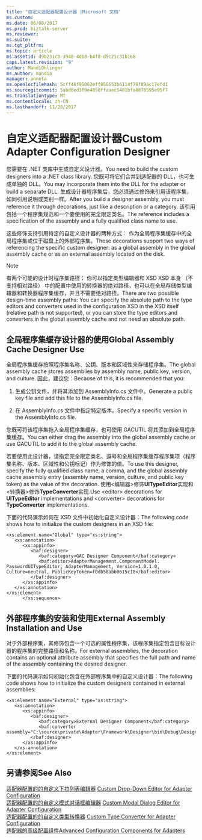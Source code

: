 ```yaml
---
title: "自定义适配器配置设计器 |Microsoft 文档"
ms.custom: 
ms.date: 06/08/2017
ms.prod: biztalk-server
ms.reviewer: 
ms.suite: 
ms.tgt_pltfrm: 
ms.topic: article
ms.assetid: d9b231c3-3948-4db8-b4f0-d9c21c31b168
caps.latest.revision: "9"
author: MandiOhlinger
ms.author: mandia
manager: anneta
ms.openlocfilehash: 5cff46f95062eff856653b6114f76f89ac17efd1
ms.sourcegitcommit: 5abd0ed3f9e4858ffaaec5481bfa8878595e95f7
ms.translationtype: MT
ms.contentlocale: zh-CN
ms.lasthandoff: 11/28/2017
---
```

# <a name="custom-adapter-configuration-designer"></a><span data-ttu-id="7530e-102">自定义适配器配置设计器</span><span class="sxs-lookup"><span data-stu-id="7530e-102">Custom Adapter Configuration Designer</span></span>
<span data-ttu-id="7530e-103">您需要在 .NET 类库中生成自定义设计器。</span><span class="sxs-lookup"><span data-stu-id="7530e-103">You need to build the custom designers into a .NET class library.</span></span> <span data-ttu-id="7530e-104">您既可将它们合并到适配器的 DLL，也可生成单独的 DLL。</span><span class="sxs-lookup"><span data-stu-id="7530e-104">You may incorporate them into the DLL for the adapter or build a separate DLL.</span></span> <span data-ttu-id="7530e-105">生成设计器程序集后，您必须通过修饰来引用该程序集，如同引用说明或类别一样。</span><span class="sxs-lookup"><span data-stu-id="7530e-105">After you build a designer assembly, you must reference it through decorations, just like a description or a category.</span></span> <span data-ttu-id="7530e-106">该引用包括一个程序集规范和一个要使用的完全限定类名。</span><span class="sxs-lookup"><span data-stu-id="7530e-106">The reference includes a specification of the assembly and a fully qualified class name to use.</span></span>  
  
 <span data-ttu-id="7530e-107">这些修饰支持引用特定的自定义设计器的两种方式： 作为全局程序集缓存中的全局程序集或位于磁盘上的外部程序集。</span><span class="sxs-lookup"><span data-stu-id="7530e-107">These decorations support two ways of referencing the specific custom designer: as a global assembly in the global assembly cache or as an external assembly located on the disk.</span></span>  
  
> [!NOTE]
>  <span data-ttu-id="7530e-108">有两个可能的设计时程序集路径： 你可以指定类型编辑器和 XSD XSD 本身 （不支持相对路径） 中的配置中使用的转换器的绝对路径，也可以在全局存储类型编辑器和转换器程序集缓存，并且不需要绝对路径。</span><span class="sxs-lookup"><span data-stu-id="7530e-108">There are two possible design-time assembly paths: You can specify the absolute path to the type editors and converters used in the configuration XSD in the XSD itself (relative path is not supported), or you can store the type editors and converters in the global assembly cache and not need an absolute path.</span></span>  
  
## <a name="global-assembly-cache-designer-use"></a><span data-ttu-id="7530e-109">全局程序集缓存设计器的使用</span><span class="sxs-lookup"><span data-stu-id="7530e-109">Global Assembly Cache Designer Use</span></span>  
 <span data-ttu-id="7530e-110">全局程序集缓存按照程序集名称、公钥、版本和区域性来存储程序集。</span><span class="sxs-lookup"><span data-stu-id="7530e-110">The global assembly cache stores assemblies by assembly name, public key, version, and culture.</span></span> <span data-ttu-id="7530e-111">因此，建议您：</span><span class="sxs-lookup"><span data-stu-id="7530e-111">Because of this, it is recommended that you:</span></span>  
  
1.  <span data-ttu-id="7530e-112">生成公钥文件，并将其添加到 AssemblyInfo.cs 文件中。</span><span class="sxs-lookup"><span data-stu-id="7530e-112">Generate a public key file and add this file to the AssemblyInfo.cs file.</span></span>  
  
2.  <span data-ttu-id="7530e-113">在 AssemblyInfo.cs 文件中指定特定版本。</span><span class="sxs-lookup"><span data-stu-id="7530e-113">Specify a specific version in the AssemblyInfo.cs file.</span></span>  
  
 <span data-ttu-id="7530e-114">您既可将该程序集拖入全局程序集缓存，也可使用 GACUTIL 将其添加到全局程序集缓存。</span><span class="sxs-lookup"><span data-stu-id="7530e-114">You can either drag the assembly into the global assembly cache or use GACUTIL to add it to the global assembly cache.</span></span>  
  
 <span data-ttu-id="7530e-115">若要使用此设计器，请指定完全限定类名、逗号和全局程序集缓存程序集项（程序集名称、版本、区域性和公钥标记）作为修饰的值。</span><span class="sxs-lookup"><span data-stu-id="7530e-115">To use this designer, specify the fully qualified class name, a comma, and the global assembly cache assembly entry (assembly name, version, culture, and public key token) as the value of the decoration.</span></span> <span data-ttu-id="7530e-116">使用\<编辑器\>修饰**UITypeEditor**实现和\<转换器\>修饰**TypeConverter**实现.</span><span class="sxs-lookup"><span data-stu-id="7530e-116">Use \<editor\> decorations for **UITypeEditor** implementations and \<converter\> decorations for **TypeConverter** implementations.</span></span>  
  
 <span data-ttu-id="7530e-117">下面的代码演示如何在 XSD 文件中初始化自定义设计器：</span><span class="sxs-lookup"><span data-stu-id="7530e-117">The following code shows how to initialize the custom designers in an XSD file:</span></span>  
  
```  
<xs:element name="Global" type="xs:string">  
   <xs:annotation>  
      <xs:appinfo>  
         <baf:designer>  
            <baf:category>GAC Designer Component</baf:category>  
            <baf:editor>AdapterManagement.ComponentModel. PasswordUITypeEditor, AdapterManagement, Version=1.0.1.0, Culture=neutral, PublicKeyToken=f0db50abb0615c18</baf:editor>  
         </baf:designer>  
      </xs:appinfo>  
   </xs:annotation>  
</xs:element>  
      </xs:sequence>  
```  
  
## <a name="external-assembly-installation-and-use"></a><span data-ttu-id="7530e-118">外部程序集的安装和使用</span><span class="sxs-lookup"><span data-stu-id="7530e-118">External Assembly Installation and Use</span></span>  
 <span data-ttu-id="7530e-119">对于外部程序集，其修饰包含一个可选的属性程序集，该程序集指定包含目标设计器的程序集的完整路径和名称。</span><span class="sxs-lookup"><span data-stu-id="7530e-119">For external assemblies, the decoration contains an optional attribute assembly that specifies the full path and name of the assembly containing the desired designer.</span></span>  
  
 <span data-ttu-id="7530e-120">下面的代码演示如何初始化包含在外部程序集中的自定义设计器：</span><span class="sxs-lookup"><span data-stu-id="7530e-120">The following code shows how to initialize the custom designers contained in external assemblies:</span></span>  
  
```  
<xs:element name="External" type="xs:string">  
   <xs:annotation>  
      <xs:appinfo>  
         <baf:designer>  
            <baf:category>External Designer Component</baf:category>  
            <baf:converter assembly="C:\source\private\Adapter\Framework\Designer\bin\Debug\Designer.External.dll">Designer.External.DesignerTypeConverter</baf:converter>  
         </baf:designer>  
      </xs:appinfo>  
   </xs:annotation>  
</xs:element>  
```  
  
## <a name="see-also"></a><span data-ttu-id="7530e-121">另请参阅</span><span class="sxs-lookup"><span data-stu-id="7530e-121">See Also</span></span>  
 <span data-ttu-id="7530e-122">[适配器配置的的自定义下拉列表编辑器](../core/custom-drop-down-editor-for-adapter-configuration.md) </span><span class="sxs-lookup"><span data-stu-id="7530e-122">[Custom Drop-Down Editor for Adapter Configuration](../core/custom-drop-down-editor-for-adapter-configuration.md) </span></span>  
 <span data-ttu-id="7530e-123">[适配器配置的的自定义模式对话框编辑器](../core/custom-modal-dialog-editor-for-adapter-configuration.md) </span><span class="sxs-lookup"><span data-stu-id="7530e-123">[Custom Modal Dialog Editor for Adapter Configuration](../core/custom-modal-dialog-editor-for-adapter-configuration.md) </span></span>  
 <span data-ttu-id="7530e-124">[适配器配置的的自定义类型转换器](../core/custom-type-converter-for-adapter-configuration.md) </span><span class="sxs-lookup"><span data-stu-id="7530e-124">[Custom Type Converter for Adapter Configuration](../core/custom-type-converter-for-adapter-configuration.md) </span></span>  
 [<span data-ttu-id="7530e-125">适配器的高级配置组件</span><span class="sxs-lookup"><span data-stu-id="7530e-125">Advanced Configuration Components for Adapters</span></span>](../core/advanced-configuration-components-for-adapters.md)
